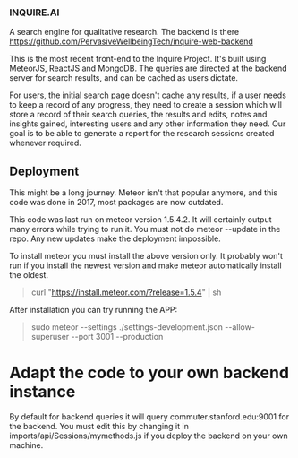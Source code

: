 ### INQUIRE.AI
A search engine for qualitative research. The backend is there https://github.com/PervasiveWellbeingTech/inquire-web-backend

This is the most recent front-end to the Inquire Project. It's built using MeteorJS, ReactJS and MongoDB. The queries are directed at the backend server for search results, and can be cached as users dictate.

For users, the initial search page doesn't cache any results, if a user needs to keep a record of any progress, they need to create a session which will store a record of their search queries, the results and edits, notes and insights gained, interesting users and any other information they need. Our goal is to be able to generate a report for the research sessions created whenever required.

## Deployment

This might be a long journey. Meteor isn't that popular anymore, and this code was done in 2017, most packages are now outdated. 

This code was last run on meteor version 1.5.4.2. It will certainly output many errors while trying to run it. You must not do meteor --update in the repo. Any new updates make the deployment impossible.

To install meteor you must install the above version only. It probably won't run if you install the newest version and make meteor automatically install the oldest. 

> curl "https://install.meteor.com/?release=1.5.4" | sh

After installation you can try running the APP:

> sudo meteor --settings ./settings-development.json --allow-superuser --port 3001 --production

# Adapt the code to your own backend instance 
By default for backend queries it will query commuter.stanford.edu:9001 for the backend. You must edit this by changing it in imports/api/Sessions/mymethods.js if you deploy the backend on your own machine. 



